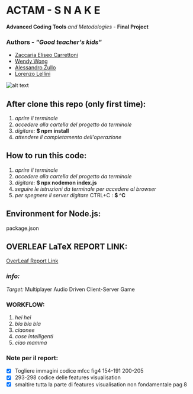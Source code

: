 # ACTAM  - S N A K E
 **Advanced Coding Tools**  _and Metodologies_ \- **Final Project**

 ### Authors \- ***"Good teacher's kids"***
- [Zaccaria Eliseo Carrettoni](https://github.com/IronZack95)
- [Wendy Wong](https://github.com/WendyWang29)
- [Alessandro Zullo](https://github.com/Alessandro199762)
- [Lorenzo Lellini](https://github.com/LorenzoLellini)

![alt text](https://64.media.tumblr.com/32d1a40c92e7cf29f9cc49ade44f4cfd/tumblr_nztl9ihFB51rxyvj1o1_1280.jpg)

## After clone this repo (only first time):
1. _aprire il terminale_
2. _accedere alla cartella del progetto da terminale_
3. _digitare:_ **$ npm install**
4. _attendere il completamento dell'operazione_

## How to run this code:
1. _aprire il terminale_
2. _accedere alla cartella del progetto da terminale_
3. _digitare:_ **$ npx nodemon index.js**
4. _seguire le istruzioni da terminale per accedere al browser_
5. _per spegnere il server digitare_ CTRL+C : **$ ^C**

## Environment for Node.js:
package.json

## OVERLEAF LaTeX REPORT LINK:
[OverLeaf Report Link]()

### *info:*
_Target:_  Multiplayer Audio Driven Client-Server Game

### WORKFLOW:

1. _hei hei_
2. _bla bla bla_
3. _ciaonee_
4. _cose intelligenti_
5. _ciao mamma_


### Note per il report:
- [x] Togliere immagini codice mfcc fig4 154-191 200-205
- [x] 293-298 codice delle features visualisation
- [x] smaltire tutta la parte di features visualisation non fondamentale pag 8
